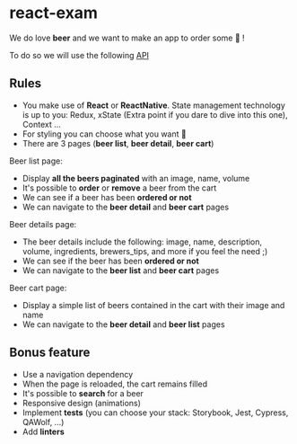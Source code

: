 # react-exam

We do love __beer__ and we want to make an app to order some :beer: !

To do so we will use the following [API](https://punkapi.com/documentation/v2)

## Rules

- You make use of __React__ or __ReactNative__. State management technology is up to you: Redux, xState (Extra point if you dare to dive into this one), Context ...
- For styling you can choose what you want 🎨
- There are 3 pages (__beer list__, __beer detail__, __beer cart__)

Beer list page:
- Display __all the beers paginated__ with an image, name, volume
- It's possible to __order__ or __remove__ a beer from the cart
- We can see if a beer has been __ordered or not__
- We can navigate to the __beer detail__ and __beer cart__ pages

Beer details page:
- The beer details include the following: image, name, description, volume, ingredients, brewers_tips, and more if you feel the need ;)
- We can see if the beer has been __ordered or not__
- We can navigate to the __beer list__ and __beer cart__ pages

Beer cart page:
- Display a simple list of beers contained in the cart with their image and name
- We can navigate to the __beer detail__ and __beer list__ pages

## Bonus feature

- Use a navigation dependency
- When the page is reloaded, the cart remains filled
- It's possible to __search__ for a beer
- Responsive design (animations)
- Implement __tests__ (you can choose your stack: Storybook, Jest, Cypress, QAWolf, ...)
- Add __linters__
